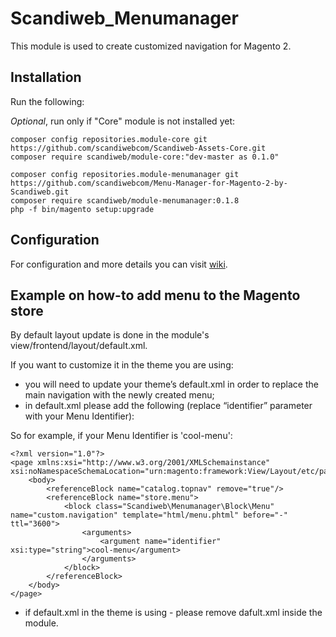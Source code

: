 # Scandiweb_Menumanager

This module is used to create customized navigation for Magento 2.

## Installation

Run the following:

*Optional*, run only if "Core" module is not installed yet:
```
composer config repositories.module-core git https://github.com/scandiwebcom/Scandiweb-Assets-Core.git
composer require scandiweb/module-core:"dev-master as 0.1.0"
```

```
composer config repositories.module-menumanager git https://github.com/scandiwebcom/Menu-Manager-for-Magento-2-by-Scandiweb.git
composer require scandiweb/module-menumanager:0.1.8
php -f bin/magento setup:upgrade
```

## Configuration

For configuration and more details you can visit [wiki](https://github.com/scandiwebcom/Menu-Manager-for-Magento-2-by-Scandiweb/wiki).

## Example on how-to add menu to the Magento store

By default layout update is done in the module's view/frontend/layout/default.xml.

If you want to customize it in the theme you are using:

 - you will need to update your theme’s default.xml in order to replace the main navigation with the newly created menu; 
 - in  default.xml please add the following (replace “identifier” parameter with your Menu Identifier):

So for example, if your Menu Identifier is 'cool-menu':

```
<?xml version="1.0"?>
<page xmlns:xsi="http://www.w3.org/2001/XMLSchemainstance" xsi:noNamespaceSchemaLocation="urn:magento:framework:View/Layout/etc/page_configuration.xsd">
    <body>
        <referenceBlock name="catalog.topnav" remove="true"/>
        <referenceBlock name="store.menu">
            <block class="Scandiweb\Menumanager\Block\Menu" name="custom.navigation" template="html/menu.phtml" before="-" ttl="3600">
                <arguments>
                    <argument name="identifier" xsi:type="string">cool-menu</argument>
                </arguments>
            </block>
        </referenceBlock>
    </body>
</page>
```

- if default.xml in the theme is using - please remove dafult.xml inside the module.
